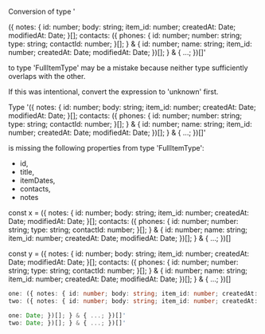 Conversion of type '

({ notes: { id: number; body: string; item_id: number; createdAt: Date; modifiedAt: Date; }[]; contacts: ({ phones: { id: number; number: string; type: string; contactId: number; }[]; } & { id: number; name: string; item_id: number; createdAt: Date; modifiedAt: Date; })[]; } & { ...; })[]' 

to type 'FullItemType' may be a mistake because neither type sufficiently overlaps with the other. 

If this was intentional, convert the expression to 'unknown' first.

Type 
'({ notes: { id: number; body: string; item_id: number; createdAt: Date; modifiedAt: Date; }[]; contacts: ({ phones: { id: number; number: string; type: string; contactId: number; }[]; } & { id: number; name: string; item_id: number; createdAt: Date; modifiedAt: Date; })[]; } & { ...; })[]' 

is missing the following properties from type 'FullItemType': 
- id, 
- title, 
- itemDates, 
- contacts, 
- notes


const x = ({ notes: { id: number; body: string; item_id: number; createdAt: Date; modifiedAt: Date; }[]; contacts: ({ phones: { id: number; number: string; type: string; contactId: number; }[]; } & { id: number; name: string; item_id: number; createdAt: Date; modifiedAt: Date; })[]; } & { ...; })[]

const y = ({ notes: { id: number; body: string; item_id: number; createdAt: Date; modifiedAt: Date; }[]; contacts: ({ phones: { id: number; number: string; type: string; contactId: number; }[]; } & { id: number; name: string; item_id: number; createdAt: Date; modifiedAt: Date; })[]; } & { ...; })[]

```ts
one: ({ notes: { id: number; body: string; item_id: number; createdAt: Date; modifiedAt: Date; }[]; contacts: ({ phones: { id: number; number: string; type: string; contactId: number; }[]; } & { id: number; name: string; item_id: number; createdAt: Date; modifiedAt:
two: ({ notes: { id: number; body: string; item_id: number; createdAt: Date; modifiedAt: Date; }[]; contacts: ({ phones: { id: number; number: string; type: string; contactId: number; }[]; } & { id: number; name: string; item_id: number; createdAt: Date; modifiedAt: 

one: Date; })[]; } & { ...; })[]' 
two: Date; })[]; } & { ...; })[]' 
```

